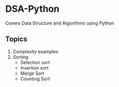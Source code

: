 # DSA-Python
Covers Data Structure and Algorithms using Python
## Topics
1. Complexity examples
2. Sorting
    * Selection sort
    * Insertion sort
    * Merge Sort
    * Counting Sort
